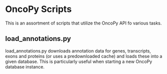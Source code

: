# OncoPy Scripts

This is an assortment of scripts that utilize the OncoPy API fo various tasks. 

## load_annotations.py

load_annotations.py downloads annotation data for genes, transcripts, exons and proteins (or uses a predownloaded cache) and loads these into a given database. This is particularly useful when starting a new OncoPy database instance. 
